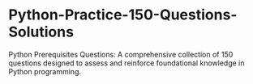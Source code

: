 # Python-Practice-150-Questions-Solutions
Python Prerequisites Questions: A comprehensive collection of 150 questions designed to assess and reinforce foundational knowledge in Python programming.
